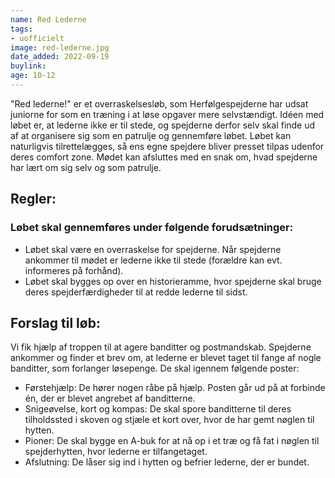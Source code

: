 ```yaml
---
name: Red Lederne
tags:
- uofficielt
image: red-lederne.jpg
date_added: 2022-09-19
buylink:
age: 10-12
---
```

"Red lederne!" er et overraskelsesløb, som Herfølgespejderne har udsat juniorne for som en træning i at løse opgaver mere selvstændigt. Idéen med løbet er, at lederne ikke er til stede, og spejderne derfor selv skal finde ud af at organisere sig som en patrulje og gennemføre løbet. Løbet kan naturligvis tilrettelægges, så ens egne spejdere bliver presset tilpas udenfor deres comfort zone. Mødet kan afsluttes med en snak om, hvad spejderne har lært om sig selv og som patrulje.

## Regler:

### Løbet skal gennemføres under følgende forudsætninger:
* Løbet skal være en overraskelse for spejderne. Når spejderne ankommer til mødet er lederne ikke til stede (forældre kan evt. informeres på forhånd).
* Løbet skal bygges op over en historieramme, hvor spejderne skal bruge deres spejderfærdigheder til at redde lederne til sidst.

## Forslag til løb:
Vi fik hjælp af troppen til at agere banditter og postmandskab. Spejderne ankommer og finder et brev om, at lederne er blevet taget til fange af nogle banditter, som forlanger løsepenge. De skal igennem følgende poster:

* Førstehjælp: De hører nogen råbe på hjælp. Posten går ud på at forbinde én, der er blevet angrebet af banditterne.
* Snigeøvelse, kort og kompas: De skal spore banditterne til deres tilholdssted i skoven og stjæle et kort over, hvor de har gemt nøglen til hytten.
* Pioner: De skal bygge en A-buk for at nå op i et træ og få fat i nøglen til spejderhytten, hvor lederne er tilfangetaget.
* Afslutning: De låser sig ind i hytten og befrier lederne, der er bundet.
